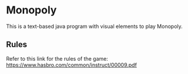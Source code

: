 # Monopoly
This is a text-based java program with visual elements to play Monopoly. 

## Rules 
Refer to this link for the rules of the game: https://www.hasbro.com/common/instruct/00009.pdf
